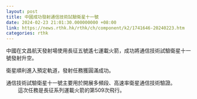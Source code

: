 ```yaml
---
layout: post
title: 中國成功發射通信技術試驗衛星十一號
date: 2024-02-23 21:01:30.000000000 +08:00
link: https://news.rthk.hk/rthk/ch/component/k2/1741646-20240223.htm
categories: rthk
---
```


中國在文昌航天發射場使用長征五號遙七運載火箭，成功將通信技術試驗衛星十一號發射升空。

衛星順利進入預定軌道，發射任務獲圓滿成功。

通信技術試驗衛星十一號主要用於開展多頻段、高速率衛星通信技術驗證。
　　
這次任務是長征系列運載火箭的第509次飛行。
